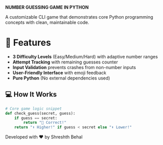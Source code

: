**NUMBER GUESSING GAME IN PYTHON**

A customizable CLI game that demonstrates core Python programming concepts with clean, maintainable code.


# 🚀 Features
- **3 Difficulty Levels** (Easy/Medium/Hard) with adaptive number ranges
- **Attempt Tracking** with remaining guesses counter
- **Input Validation** prevents crashes from non-number inputs
- **User-Friendly Interface** with emoji feedback
- **Pure Python** (No external dependencies used)

## 💻 How It Works
```python
# Core game logic snippet
def check_guess(secret, guess):
    if guess == secret:
        return "🎉 Correct!"
    return "⬆️ Higher!" if guess < secret else "⬇️ Lower!"

```
Developed with ❤️ by Shreshth Behal 
